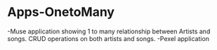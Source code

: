 # Apps-OnetoMany

-Muse application showing 1 to many relationship between Artists and songs.
CRUD operations on both artists and songs.
-Pexel application